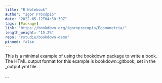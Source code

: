 ```yaml
---
title: "R Notebook"
author: "Igor Procópio"
date: "2022-05-12T04:30:39Z"
tags: [Package]
link: "https://bookdown.org/igorvprocopio/Econometria/"
length_weight: "15.2%"
repo: "rstudio/bookdown-demo"
pinned: false
---
```


<p>This is a minimal example of using the bookdown package to write a book. The HTML output format for this example is bookdown::gitbook, set in the _output.yml file.</p> ...
